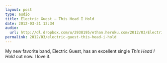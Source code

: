 ```yaml
---
layout: post
type: audio
title: Electric Guest — This Head I Hold
date: 2012-03-31 12:34
audio: 
  url: http://dl.dropbox.com/u/2938195/ethan.heroku.com/2012/03/Electric%20Guest%20-%20This%20Head%20I%20Hold.mp3
permalink: 2012/03/electric-guest-this-head-i-hold
---
```


My new favorite band, Electric Guest, has an excellent single _This Head I Hold_ out now. I love it.
